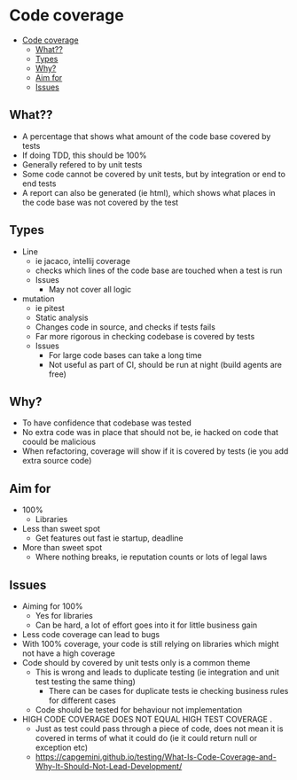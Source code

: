 # Code coverage

- [Code coverage](#code-coverage)
	- [What??](#what)
	- [Types](#types)
	- [Why?](#why)
	- [Aim for](#aim-for)
	- [Issues](#issues)


## What??

- A percentage that shows what amount of the code base covered by tests
- If doing TDD, this should be 100%
- Generally refered to by unit tests
- Some code cannot be covered by unit tests, but by integration or end to end tests
- A report can also be generated (ie html), which shows what places in the code base was not covered by the test

## Types

- Line
  - ie jacaco, intellij coverage
  - checks which lines of the code base are touched when a test is run
  - Issues
    - May not cover all logic
- mutation
  - ie pitest
  - Static analysis
  - Changes code in source, and checks if tests fails
  - Far more rigorous in checking codebase is covered by tests
  - Issues
    - For large code bases can take a long time
    - Not useful as part of CI, should be run at night (build agents are free)

## Why?

- To have confidence that codebase was tested
- No extra code was in place that should not be, ie hacked on code that coould be malicious
- When refactoring, coverage will show if it is covered by tests (ie you add extra source code)

## Aim for

- 100%
  - Libraries
- Less than sweet spot
  - Get features out fast ie startup, deadline
- More than sweet spot
  - Where nothing breaks, ie reputation counts or lots of legal laws

## Issues

- Aiming for 100%
  - Yes for libraries
  - Can be hard, a lot of effort goes into it for little business gain
- Less code coverage can lead to bugs
- With 100% coverage, your code is still relying on libraries which might not have a high coverage
- Code should by covered by unit tests only is a common theme
  - This is wrong and leads to duplicate testing (ie integration and unit test testing the same thing)
    - There can be cases for duplicate tests ie checking business rules for different cases
  - Code should be tested for behaviour not implementation
- HIGH CODE COVERAGE DOES NOT EQUAL HIGH TEST COVERAGE .
  - Just as test could pass through a piece of code, does not mean it is covered in terms of what it could do (ie it could return null or exception etc)
  - https://capgemini.github.io/testing/What-Is-Code-Coverage-and-Why-It-Should-Not-Lead-Development/
